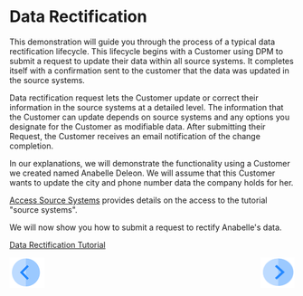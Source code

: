 # Data Rectification

This demonstration will guide you through the process of a typical data rectification lifecycle. This lifecycle begins with a Customer using DPM to submit a request to update their data within all source systems. It completes itself with a confirmation sent to the customer that the data was updated in the source systems.

Data rectification request lets the Customer update or correct their information in the source systems at a detailed level. The information that the Customer can update depends on source systems and any options you designate for the Customer as modifiable data. After submitting their Request, the Customer receives an email notification of the change completion. 

In our explanations, we will demonstrate the functionality using a Customer we created named Anabelle Deleon. We will assume that this Customer wants to update the city and phone number data the company holds for her. 

[Access Source Systems](../00_Setup/00_Access_Source_Systems.md) provides details on the access to the tutorial "source systems".

We will now show you how to submit a request to rectify Anabelle's data.

[Data Rectification Tutorial](03_01_Rectify_Data_Tutorial.md)


[![Previous](../images/Previous.png)](../README.md#data-subject-requests)[<img align="right" width="60" height="54" src="../images/Next.png">](03_01_Rectify_Data_Tutorial.md)
